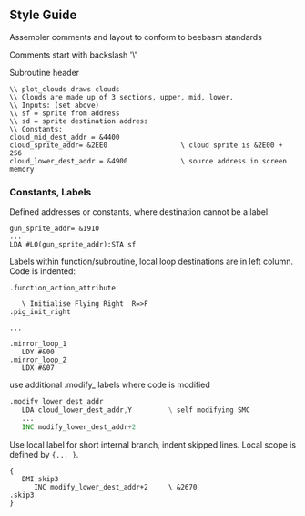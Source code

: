 
## Style Guide

Assembler comments and layout to conform to beebasm standards

Comments start with backslash '\\'

 Subroutine header 
```
\\ plot_clouds draws clouds 
\\ Clouds are made up of 3 sections, upper, mid, lower.
\\ Inputs: (set above)
\\ sf = sprite from address
\\ sd = sprite destination address
\\ Constants:
cloud_mid_dest_addr = &4400
cloud_sprite_addr= &2EE0                  \ cloud sprite is &2E00 + 256
cloud_lower_dest_addr = &4900             \ source address in screen memory
```

### Constants, Labels

Defined addresses or constants, where destination cannot be a label.
```
gun_sprite_addr= &1910
...
LDA #LO(gun_sprite_addr):STA sf
```  

Labels within function/subroutine, local loop destinations are in left column.  Code is indented:

```
.function_action_attribute

   \ Initialise Flying Right  R=>F
.pig_init_right

...

.mirror_loop_1     
   LDY #&00
.mirror_loop_2 
   LDX #&07

```
use additional .modify_  labels where code is modified
```asm
.modify_lower_dest_addr
   LDA cloud_lower_dest_addr,Y         \ self modifying SMC 
   ...
   INC modify_lower_dest_addr+2 
```

Use local label for short internal branch,
indent skipped lines.  Local scope is defined by `{... }`.
```
{   
   BMI skip3 
      INC modify_lower_dest_addr+2     \ &2670
.skip3
}
```